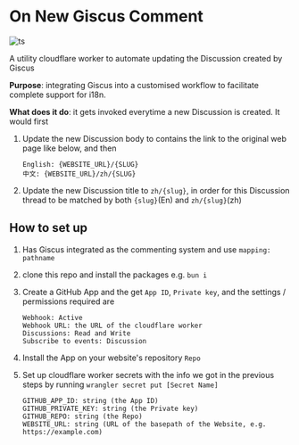 # On New Giscus Comment

![ts](https://badgen.net/badge/-/TypeScript/blue?icon=typescript&label)

A utility cloudflare worker to automate updating the Discussion created by Giscus

**Purpose**: integrating Giscus into a customised workflow to facilitate complete support for i18n.

**What does it do**: it gets invoked everytime a new Discussion is created. It would first

1. Update the new Discussion body to contains the link to the original web page like below, and then
   ```
   English: {WEBSITE_URL}/{SLUG}
   中文: {WEBSITE_URL}/zh/{SLUG}
   ```

2. Update the new Discussion title to `zh/{slug}`, in order for this Discussion thread to be matched by both `{slug}`(En) and `zh/{slug}`(zh)

## How to set up

1. Has Giscus integrated as the commenting system and use `mapping: pathname`

2. clone this repo and install the packages e.g. `bun i`

3. Create a GitHub App and the get `App ID`, `Private key`, and the settings / permissions required are
   ```
   Webhook: Active
   Webhook URL: the URL of the cloudflare worker
   Discussions: Read and Write
   Subscribe to events: Discussion
   ```

4. Install the App on your website's repository `Repo`

5. Set up cloudflare worker secrets with the info we got in the previous steps by running `wrangler secret put [Secret Name]`
   ```
   GITHUB_APP_ID: string (the App ID)
   GITHUB_PRIVATE_KEY: string (the Private key)
   GITHUB_REPO: string (the Repo)
   WEBSITE_URL: string (URL of the basepath of the Website, e.g. https://example.com)
   ```

